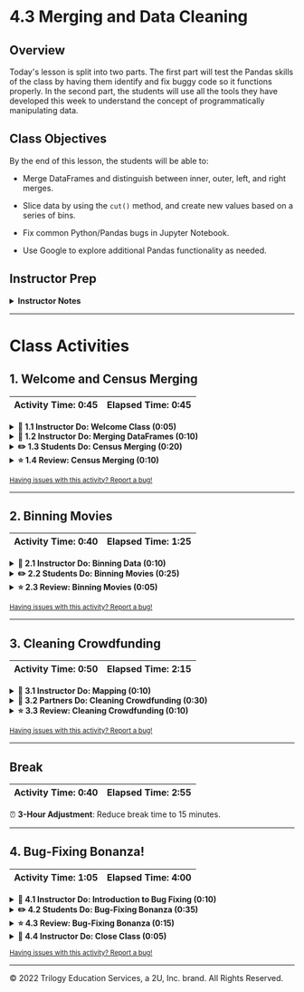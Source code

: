# 4.3 Merging and Data Cleaning

## Overview

Today's lesson is split into two parts. The first part will test the Pandas skills of the class by having them identify and fix buggy code so it functions properly. In the second part, the students will use all the tools they have developed this week to understand the concept of programmatically manipulating data.

## Class Objectives

By the end of this lesson, the students will be able to:

* Merge DataFrames and distinguish between inner, outer, left, and right merges.

* Slice data by using the `cut()` method, and create new values based on a series of bins.

* Fix common Python/Pandas bugs in Jupyter Notebook.

* Use Google to explore additional Pandas functionality as needed.

## Instructor Prep

<details>
  <summary><strong>Instructor Notes</strong></summary>

* You may find that this lesson falls on a weekday due to a holiday shifting the course schedule. In this case, we have provided helpful notes within the LP that will allow you to **easily adjust the length of the lesson to fit into a weekday class**.

  * Check for a **3-Hour Adjustment** note at the top of activities in this lesson plan. If this class occurs on a weekday, please use the directions found in the note. Keep in mind that breaks will be reduced from 40 minutes to the typical 15 minutes for a weekday class.

  * Reducing activity time could potentially prevent the students from finishing, so please remind them to use office hours to clear up any questions that they may have.

* This class will contain minimal lecture time. In fact, most of the day will be taken up with large-scale activities that will test the skill and problem-solving abilities of the students. It is critical that everyone on the instructional team is ready to assist students whenever a bug or question arises.

* Some questions or code blocks will baffle even the most experienced Pandas programmers. Therefore, it may be wise to keep a laptop with solved activity code loaded and ready. This way, whenever a student gets stuck, the instructional team will have a reference ready to help fix the problem.

* Please reference our [Student FAQ](../../../05-Instructor-Resources/README.md#unit-04-pandas) for answers to questions frequently asked by students of this program. If you have any recommendations for additional questions, feel free to log an issue or a pull request with your desired additions.

</details>

- - -

# Class Activities

## 1. Welcome and Census Merging

| Activity Time:       0:45 |  Elapsed Time:      0:45  |
|---------------------------|---------------------------|

<details>
  <summary><strong>📣 1.1 Instructor Do: Welcome Class (0:05)</strong></summary>

* Open the [slideshow](https://drive.google.com/open?id=1LbIbYi8LHXXGTzatXztB92kMRBR0kYbFR8QLO7orWkQ), and use the first few slides to welcome the class and introduce today's lesson. Cover the following points:

* Welcome the class, and let them know that today we will delve into a few more functions in the Pandas library. We will also learn how to deal with multiple datasets. The end of the lesson will focus more on teaching the students how to teach themselves and fix bugs.

  * Although this concept may sound strange to the class at first, let them know that self-teaching is probably the most important skill in the programmer’s toolkit because languages are never set in stone.

  * New libraries are always being developed, and even core programming languages are regularly updated to include new functions or syntax. As such, proficient programmers must always be ready and willing to teach themselves new skills.

  * If the students seem nervous, reassure them that self-teaching becomes much easier as time goes by. The students may already be practicing this skill without realizing it because the best way to learn new techniques is to make mistakes and look up solutions online.

</details>

<details>
  <summary><strong>📣 1.2 Instructor Do: Merging DataFrames (0:10)</strong></summary>

* Continue stepping through the slideshow, while you cover the following talking points:

* Analysts are often provided data that is split into multiple parts. Of course, working with a bunch of different datasets is less than ideal.

  * Thankfully, Pandas allows its users to easily combine, or **merge**, separate DataFrames on similar values using the `pd.merge()` method.

* Open [01-Ins_Merging](Activities/01-Ins_Merging/Solved/Merging.ipynb) within Jupyter Notebook, share the file with students, and go through the code with the class, discussing it cell by cell.

  * The first chunks of code are used to create two DataFrames that contain information on customers and the purchases they’ve made.

  * Point out that these two DataFrames share the "customer_id" column. This will be very important soon.

  * In the final chunk of code, the `pd.merge()` method is used, and three parameters are passed into it: references to both DataFrames and the value `on="customer_id"`.

  * This code tells the computer to combine the two DataFrames so that whenever the "customer_id" column matches, the rows containing the matching data are joined, as captured in the following image:

    ![Inner Merge.](Images/1-Merging_Inner.png)

  * This is known as an **inner join**. Inner joins are the default means for combining DataFrames using the `pd.merge()` method. They will only return data whose values match. Any rows that do not include matching data will be dropped from the combined DataFrame.

  * The opposite of an inner join is an **outer join**. Outer joins will combine the DataFrames whether or not any of the rows match. Outer joins must be declared as a parameter within the `pd.merge()` method using the syntax `how="outer"`, as captured in the following image:

    ![Outer Merge.](Images/1-Merging_Outer.png)

  * Any rows that do not include matching data will have the values within replaced with `NaN`.

  * There are also **right joins** and **left joins**. These joins will protect the data contained within one DataFrame, like an outer join does, while also dropping the rows with null data from the other DataFrame, as captured in the following image:

    ![Left and Right Merge.](Images/1-Merging_LeftRight.png)

</details>

<details>
  <summary><strong>✏️ 1.3 Students Do: Census Merging (0:20)</strong></summary>

* Continue through the slideshow, using the next slides as an accompaniment to this activity.

* ⏰ **3-Hour Adjustment**: Reduce activity time from 20 minutes to 15 minutes.

* The students will now take a moment to merge the two census datasets they created in the previous class.

* Open and discuss the solved version of [02-Stu_Census](Activities/02-Stu_Census-Merging/Solved/Census.ipynb) within Jupyter Notebook to give students an idea of the application’s end results, which are captured in the following image:

  ![Census Output.](Images/2-Census_Output.png)

* Send the following files and instructions:

* **Files:**

  * [Census.ipynb](Activities/02-Stu_Census-Merging/Unsolved/Census.ipynb)

  * [state_avg.csv](Activities/02-Stu_Census-Merging/Unsolved/Resources/state_avg.csv)

  * [state_totals.csv](Activities/02-Stu_Census-Merging/Unsolved/Resources/state_totals.csv)

* **Instructions:**

  * Read in both of the CSV files, and print out their DataFrames.

  * Perform an inner merge that combines both DataFrames on the "Year" and "State" columns.

  * Create a DataFrame that filters the data to only the 2019 data.

  * Add a new column that calculates the poverty rate.

  * Sort the data by Poverty Rate and Average Per Capita Income by County, highest to lowest, to find the state or territory with the highest poverty rate.

  * Print out the data for the state or territory with the highest poverty rate.

  * **Bonus:** Print out the data for the state or territory with the lowest poverty rate with one line of code.

</details>

<details>
  <summary><strong>⭐ 1.4 Review: Census Merging (0:10)</strong></summary>

* Open [02-Stu_Census](Activities/02-Stu_Census-Merging/Solved/Census.ipynb) in Jupyter Notebook, send out the file, and go through the code with the class, discussing it cell by cell.

* Cover the following key points:

  * Since we are merging on two columns, the columns must be in a list, as captured in the following image:

    ![Census Merge.](Images/2-Census_Merge.png)

  * When creating a new DataFrame with 2019 data only, `pd.DataFrame()` must be used to avoid a warning error when calculating the Poverty Rate in a new column, as captured in the following image:

    ![Census Poverty Rate.](Images/2-Census_Poverty_Rate.png)

  * Once a DataFrame has been sorted, it is possible to use `len(df)-1` inside `.loc[]` to find the final row of a DataFrame and print out the data, as captured in the following image:

    ![Census Poverty Summary.](Images/2-Census_Poverty_Summary.png)

* Data Source: [U.S. Census API - ACS 5-Year Estimates 2016-2019](https://www.census.gov/data/developers/data-sets/census-microdata-api.ACS_5-Year_PUMS.html)

</details>

<sub>[Having issues with this activity? Report a bug!](https://form.jotform.com/200705887599168?activityOr=1+-+Welcome+%26+Cryptocurrency+Merging&lessonpageTitle=Merging+and+Data+Clean+Project&lessonpageNumber=4.3&whereIs=DataViz-Lesson-Plans+GitHub&typeA18=https%3A%2F%2Fgithub.com%2Fcoding-boot-camp%2FDataViz-Lesson-Plans%2Fblob%2Fv1.1%2FDataviz-Lesson-Plans%2F01-Lesson-Plans%2F04-Pandas%2F3%2FLessonPlan.md)</sub>

- - -

## 2. Binning Movies

| Activity Time:       0:40 |  Elapsed Time:      1:25  |
|---------------------------|---------------------------|

<details>
  <summary><strong>📣 2.1 Instructor Do: Binning Data (0:10)</strong></summary>

* Continue stepping through the slideshow, while you cover the following talking points:

* Not everyone is a “numbers person,” and sometimes a DataFrame has so many values that it becomes extremely difficult to comprehend exactly what is going on. For this reason, Pandas has a built-in **binning** method that allows its users to place values into groups, which enables more vigorous dataset customization.

* Open [03-Ins_Binning](Activities/03-Ins_Binning/Solved/Binning.ipynb) in Jupyter Notebook, share the file, and go through the code with the class, discussing it cell by cell.

* Cover the following points:

  * When using the `pd.cut()` method, three parameters must be passed in. The first is the Series that is going to be cut. The second is a list of cutoff values for the bins that the Series will be sliced into. The third is a list of the names or values that will be given to the bins.

  * Pandas automatically creates the bin ranges from the list of cutoff values. It’s important to note that the first and last cutoff value will be the minimum of the first bin and maximum of the last bin, respectively. The other cutoff values will be shared by adjacent bins. (The default behavior of `pd.cut()` is to include the higher cutoff value in the bin). So, for example, when given the list `[0, 59, 69, 79, 89, 100]` of cutoff values, Pandas will create the following bins: (0, 59], (59, 69], (69, 79], (79, 89], (89, 100]. .

  * The number of labels for the `pd.cut()` method must equal the number of bins. If there are too many or too few, an error will be returned.

  * Binning is so powerful because, after creating and applying these bins, the DataFrame can be grouped according to those values, and a higher-level analysis can be conducted, as in the following image:

    ![Binning Groups.](Images/3-Binning_Groups.png)

</details>

<details>
  <summary><strong>✏️ 2.2 Students Do: Binning Movies (0:25)</strong></summary>

* Continue through the slideshow, using the next slides as an accompaniment to this activity.

* The students will now put their binning skills to use by creating bins for movies based on their IMDd user vote count. After creating the bins, they will group the DataFrame based on those bins and then perform some analysis on them.

* Open and discuss the solved version of [04-Stu_MovieRatings-Binning](Activities/04-Stu_MovieRatings-Binning/Solved/BinningMovies.ipynb) within Jupyter Notebook to give students an idea of the application’s end results, which are captured in the following image:

  ![Binning Movies - Output.](Images/4-BinningMovies_Output.png)

 * Send the following files and instructions:

* **Files:**

  * [BinningMovies.ipynb](Activities/04-Stu_MovieRatings-Binning/Unsolved/BinningMovies.ipynb)

  * [movie_scores.csv](Activities/04-Stu_MovieRatings-Binning/Unsolved/Resources/movie_scores.csv)

* **Instructions:**

  * Read in the provided CSV file, and print it to the screen.

  * Find the minimum "IMDB user vote count" and maximum "IMDB user vote count".

  * Using the minimum and maximum "votes" as a reference, create 9 bins to slice the data into.

  * Create a new column called "IMDB User Votes Group", and fill it with the values collected through your slicing.

  * Group the DataFrame based on the values within "IMDB User Votes Group."

  * Find out how many rows fall into each group before finding the averages for "RottenTomatoes", "RottenTomatoes_User", "Metacritic", "Metacritic_User", and "IMDB".

</details>

<details>
  <summary><strong>⭐ 2.3 Review: Binning Movies (0:05)</strong></summary>

* Open [04-Stu_MovieRatings-Binning](Activities/04-Stu_MovieRatings-Binning/Solved/BinningMovies.ipynb) in Jupyter Notebook, share the file, and go through the code with the class, discussing it cell by cell.

  * Since the values contained within the "IMDB user vote count" column are so widespread, there are several acceptable ways to split up the data. This particular code uses a variable scale so there are 12 to 19 rows in each group. This creates a graduated scale that starts with 2.5K user vote count ranges for the first two bins, scaling up to a 250K range for the final bin, as captured in the following image:

    ![Binning Movies - Bins.](Images/4-BinningMovies_Bins.png)

  * The bins are added into the DataFrame by simply placing them within a new column. The DataFrame is then grouped on this new column to perform all of the data functions.

* Data Source: FiveThirtyEight (2015). [https://github.com/fivethirtyeight/data/tree/master/fandango](https://github.com/fivethirtyeight/data/tree/master/fandango)

</details>

<sub>[Having issues with this activity? Report a bug!](https://form.jotform.com/200705887599168?activityOr=2+-+Binning+TED&lessonpageTitle=Merging+and+Data+Clean+Project&lessonpageNumber=4.3&whereIs=DataViz-Lesson-Plans+GitHub&typeA18=https%3A%2F%2Fgithub.com%2Fcoding-boot-camp%2FDataViz-Lesson-Plans%2Fblob%2Fv1.1%2FDataviz-Lesson-Plans%2F01-Lesson-Plans%2F04-Pandas%2F3%2FLessonPlan.md)</sub>

- - -

## 3. Cleaning Crowdfunding

| Activity Time:       0:50 |  Elapsed Time:      2:15  |
|---------------------------|---------------------------|

<details>
  <summary><strong>📣 3.1 Instructor Do: Mapping (0:10)</strong></summary>

* Continue stepping through the slideshow, while you cover the following talking points:

* Remind the students how Excel's number formats allow users to easily change the styling of columns. Pandas also includes this functionality with its `df.map()` method, which allows users to style entire columns at once.

* Open [05-Ins_Mapping](Activities/05-Ins_Mapping/Solved/Mapping.ipynb) in Jupyter Notebook, share the file with the students, and go through the code with the class, discussing it cell by cell.

  * `df[<COLUMN>].map(<FORMAT STRING>.format)` enables users to modify the styling of an entire column.

  * The formatting syntax used for mapping is, in a word, confusing. It uses strings containing curly brackets to determine how to style columns, and this can make it difficult to understand at first.

  * A somewhat easy way to understand mapping strings is that it is fairly similar to concatenating strings. Whatever is outside of the curly brackets is added before or after the initial value, which is modified by whatever is contained within the curly brackets.

  * So, to convert values into a typical dollar format, one would use `"${:.2f}"`. This places a dollar sign before the value, which has been rounded to two decimal places.

  * Using `"{:,}"` will split a number up so that it uses comma notation. For example, the value `2000` would become `2,000` using this format string, as captured in the following image:

    ![Mapping Syntax.](Images/5-Mapping_Syntax.png)

  * Format mapping really works only once; it will return errors if the same code is run multiple times without restarting the kernel. Therefore, formatting is usually applied near the end of an application.

  * Note also that it will format `NaN` values, so it is a good idea to run a `.fillna()` or `.dropna()` to avoid formatting null values.

  * Format mapping also can change the data type of a column, as captured in the following image, so all calculations should be handled before modifying the formatting.

    ![Mapping Ruins Data Types.](Images/5-Mapping_DataTypes.png)

* Data Source: Seattle GeoData. Seattle Housing Cost Burden by Race. [https://data-seattlecitygis.opendata.arcgis.com/datasets/SeattleCityGIS::housing-cost-burden-by-race/about](https://data-seattlecitygis.opendata.arcgis.com/datasets/SeattleCityGIS::housing-cost-burden-by-race/about)
</details>

<details>
  <summary><strong>👥 3.2 Partners Do: Cleaning Crowdfunding (0:30)</strong></summary>

* Continue through the slideshow, using the next slides as an accompaniment to this activity.

* ⏰ **3-Hour Adjustment**: Skip this **Partners Do** activity, and continue on to the review activity.

* For the remainder of the lesson, the class will practice using Pandas by taking the dataset from their first homework, cleaning it up, and formatting it in far less time than it would take in Excel.

* Open and discuss the solved version of [06-Stu_CleaningCrowdfunding](Activities/06-Stu_CleaningCrowdfunding/Solved/CrowdfundingClean.ipynb) within Jupyter Notebook to give students an idea of their application’s end results.

Send the following files, and find instructions for this activity within the Jupyter notebook:

* **Files:**

  * [CrowdfundingData.csv](Activities/06-Stu_CleaningCrowdfunding/Unsolved/Resources/CrowdfundingData.csv)

  * [CrowdfundingClean.ipynb](Activities/06-Stu_CleaningCrowdfunding/Unsolved/CrowdfundingClean.ipynb)

* **Instructions:**

  * The instructions for this activity are contained within the Jupyter notebook.

</details>

<details>
  <summary><strong>⭐ 3.3 Review: Cleaning Crowdfunding (0:10)</strong></summary>

* ⏰ **3-Hour Adjustment**: This review activity is now an **Everyone Do**.

  * Spend only 30 minutes on this activity.

  * Use the review section as guidance for talking points while you live-code along with the students.

  * Take your time, and answer all student questions along the way.

* Open [06-Stu_CleaningCrowdfunding](Activities/06-Stu_CleaningCrowdfunding/Solved/CrowdfundingClean.ipynb) within Jupyter Notebook, and go through the code with the class, discussing it cell by cell.

* Data Source: Data generated by Trilogy Education Services, a 2U, Inc. brand, and is intended for educational purposes only.

</details>

<sub>[Having issues with this activity? Report a bug!](https://form.jotform.com/200705887599168?activityOr=3+-+Cleaning+Kickstarter&lessonpageTitle=Merging+and+Data+Clean+Project&lessonpageNumber=4.3&whereIs=DataViz-Lesson-Plans+GitHub&typeA18=https%3A%2F%2Fgithub.com%2Fcoding-boot-camp%2FDataViz-Lesson-Plans%2Fblob%2Fv1.1%2FDataviz-Lesson-Plans%2F01-Lesson-Plans%2F04-Pandas%2F3%2FLessonPlan.md)</sub>

- - -

## Break

| Activity Time:       0:40 |  Elapsed Time:      2:55  |
|---------------------------|---------------------------|

⏰ **3-Hour Adjustment**: Reduce break time to 15 minutes.

- - -

## 4. Bug-Fixing Bonanza!

| Activity Time:       1:05 |  Elapsed Time:      4:00  |
|---------------------------|---------------------------|

<details>
  <summary><strong>📣 4.1 Instructor Do: Introduction to Bug Fixing (0:10)</strong></summary>

* Continue the slideshow using the next few slides for this demonstration.

* Open [07-Ins_IntroToBugfixing](Activities/07-Ins_IntroToBugfixing/Unsolved/IntroToBugfixing_Unsolved.ipynb) within Jupyter Notebook, and also send the code out to the class. Make sure to send [veterans.csv](Activities/07-Ins_IntroToBugfixing//Unsolved/Resources/veterans.csv) out to the class, as well.

Cover the following key points as you go:

  * Note how, within the final block of code, an error is returned as the application attempts to collect the average value within the "Percentage" column, as captured in the following image:

    ![Bug-fixing Error.](Images/7-Bugfixing_Error.png)

  * Ask the class to resist pointing out the bug in this block of code for now. Many students are likely aware that the values within the column are strings, and it is not possible to collect the mean of a string.

* The first step in fixing a bug is to keep calm.

  * Bugs happen all the time, and they are rarely the end of the world. In fact, most bugs that programmers encounter are simple enough to solve&mdash;as long as they know how and where to look for the solution.

* The second step in bug fixing an application is to identify what the bug is and where it is located.

  * Since the class is using Jupyter Notebook, finding the erroneous block of code is easy. The error will always be returned in the space following the erroneous cell.

  * Unfortunately, Pandas is not known for returning clearly understandable error text. In fact, it often returns large blocks of complex text that can easily confuse those who do not know the library's underlying code. The line following `KeyError:` is generally a good starting point.

  * For example, the text following `ValueError:` within the current code lets the programmer know that Pandas cannot convert the string values in the "Percentage" column to floats, as captured in the following image:

    ![Error Text.](Images/7-Bugfixing_ErrorText.png)

  * If the error text isn’t entirely clear, it can be helpful to print out variables/columns to the console to uncover the bug’s location. For example, printing out the "Percentage" Series lets the programmer know that the `dtype` of this series is an object and not a float.

* The third step is to research the error online for solutions that other programmers have uncovered.

  * The key part to this step is coming up with an accurate way to describe the bug, which can take multiple attempts, but it is a skill that will develop over time.

  * Google is the programmer's best friend, as typing in a description of the bug will often bring up links to possible solutions. If not, simply alter the search a bit until a solution is discovered.

    ![Google Expert.](Images/7-Bugfixing_GoogleExpert.png)

  * This particular problem requires the code to drop the percentages within the "Percentage" column, so the search could be more specific and add that information, as captured in the following image:

    ![Google Expert - Part 2.](Images/7-Bugfixing_GoogleExpertPercent.png)

  * The first link takes the class to a Stack Overflow question that asks how to drop percentages and convert a column to floats. This provides a solution for the bug.

  * Feel free to copy and paste the solution, and then modify it within the Jupyter notebook, as captured in the following image. Let the class know that copying and pasting from Stack Overflow is something almost every single programmer does.

    ![Problem Solved.](Images/7-Bugfixing_Solution.png)

* Data Source: Department of Veteran Affairs. Percentage of Veterans Served Within 75 Miles of a State or National Cemetery. [https://catalog.data.gov/dataset/percentage-of-veterans-served-within-75-miles-of-a-state-or-national-cemetery](https://catalog.data.gov/dataset/percentage-of-veterans-served-within-75-miles-of-a-state-or-national-cemetery)

</details>

<details>
  <summary><strong>✏️ 4.2 Students Do: Bug-Fixing Bonanza (0:35)</strong></summary>

* Continue through the slideshow, using the next slides as an accompaniment to this activity.

* ⏰ **3-Hour Adjustment**: Skip this **Students Do** activity, and continue on to the review activity.

* The class will now be provided with a Pandas project that contains TONS of bugs. They will take the application and fix any bugs so that it works properly. This activity will test their Pandas skills while also teaching them how to teach themselves.

* Open and discuss the solved version of [08-Stu_BugfixingBonanza](Activities/08-Stu_BugfixingBonanza/Solved/BugfixBonanza.ipynb) within Jupyter Notebook to give students an idea of the application’s end results.

* Send the following files and instructions:

* **Files:**

  * [BugfixBonanza.ipynb](Activities/08-Stu_BugfixingBonanza/Unsolved/BugfixBonanza.ipynb)

  * [Bedbug_Reporting.csv](Activities/08-Stu_BugfixingBonanza/Unsolved/Resources/Bedbug_Reporting.csv)

* **Instructions:**

  * Dig through the provided Jupyter notebook, and attempt to fix as many bugs as possible. There are A LOT, and the bugs get harder to resolve as the code progresses.

  * Once you have finished bug fixing, perform some additional analysis on the provided dataset. What interesting theories and/or conclusions can you draw about bedbugs in New York City? As long as you keep challenging yourself, bugs will pop up and you’ll get more bug-fixing practice.

  * Consider other possible questions and what additional data you could search for in order to draw further conclusions from this data.

* **Hints:**

  * After fixing the bugs in each block of code, make sure to run the cell below for an updated error.

  * A few new concepts are covered within this Jupyter notebook. The most complex of these concepts is multi-indexing, and it is very likely that this is where many will get held up. Don’t worry: Multi-indexing is not in the homework, and it is not required outside of this activity. It is simply an interesting, powerful feature of Pandas.

</details>

<details>
  <summary><strong>⭐ 4.3 Review: Bug-Fixing Bonanza (0:15)</strong></summary>

* ⏰ **3-Hour Adjustment**: This review activity is now an **Everyone Do**.

  * Spend only 30 minutes on this activity.

  * Use the review section as guidance for talking points while you live-code along with the students.

  * Take your time, and answer all student questions along the way.

* Open the solved [BugfixBonanza.ipynb](Activities/08-Stu_BugfixingBonanza/Solved/BugfixBonanza.ipynb) within Jupyter Notebook, send out the file, and go through the code with the class, discussing it cell by cell. Alternatively, if you find yourself with a little extra time, you can open [BugfixBonanzaExtendedAnalysis.ipynb](Activities/08-Stu_BugfixingBonanza/Solved/BugfixBonanzaExtendedAnalysis.ipynb), which has two more cells demonstrating additional calculations that we can perform on this dataset.

  * Bugs are a fact of life for programmers; whether they are bugs that you introduce while trying to solve a problem or bugs that you are helping colleagues fix, bug fixing is a significant component of writing and working with code. As such, it is extremely helpful to practice bug fixing as much as possible.

  * The first bug is simple. No dependencies have been declared, so the application will not be able to use Pandas.

  * The second bug is also simple. The leading `../` in the CSV path is incorrect.

  * The third bug is also simple. The CSV path is being read in, but it is not being saved to a DataFrame.

  * The fourth bug is where things start to get complex. Pandas is unable to reduce the columns in the DataFrame because the "Re-infested  Dwelling Unit Count" column name contains an extra space. This column will need to be renamed.

    ![Bug-Fixing Columns.](Images/8-BugfixBonanza_Columns.png)

  * The fifth bug requires a change to the data type of the "Filing Date" column before any `.dt` functions can be performed on it.

  * The sixth bug is a little tricky. When trying to convert the "Postcode" column to type int, there is an error that reads `ValueError: Cannot convert non-finite values (NA or inf) to integer`. `.dropna()` must be performed before the column can be converted.

  * For the seventh bug, sometimes the simplest of errors, like not including a `\` or enclosing a calculation inside `()` when the calculation falls over two separate lines, can cause an error. This bug can be fixed using either approach.

  * The next bug, captured in the following image, is only a warning, but it can be fixed by turning the columns into a list with additional square brackets.

    ![Bug-Fixing Columns.](Images/8-BugfixBonanza_FutureWarning.png)

  * For the final bug, the columns to be merged on are not specified. The “Borough” column must be specified in addition to `on="Year"`, as captured in the following image:

    ![Bug-Fixing Columns.](Images/8-BugfixBonanza_Merge.png)

* Data Source: NYC Department of Housing Preservation and Development (HPD). Bedbug Reporting. [https://data.cityofnewyork.us/Housing-Development/Bedbug-Reporting/wz6d-d3jb](https://data.cityofnewyork.us/Housing-Development/Bedbug-Reporting/wz6d-d3jb)

</details>

<details>
  <summary><strong>📣 4.4 Instructor Do: Close Class (0:05)</strong></summary>

* ⏰ **3-Hour Adjustment**: Skip this activity.

* Continue the slideshow, using the next few slides to present this portion of the lesson.

</details>

<sub>[Having issues with this activity? Report a bug!](https://form.jotform.com/200705887599168?activityOr=4+-+Bugfixing+Bonanza%21&lessonpageTitle=Merging+and+Data+Clean+Project&lessonpageNumber=4.3&whereIs=DataViz-Lesson-Plans+GitHub&typeA18=https%3A%2F%2Fgithub.com%2Fcoding-boot-camp%2FDataViz-Lesson-Plans%2Fblob%2Fv1.1%2FDataviz-Lesson-Plans%2F01-Lesson-Plans%2F04-Pandas%2F3%2FLessonPlan.md)</sub>

- - -

© 2022 Trilogy Education Services, a 2U, Inc. brand. All Rights Reserved.
